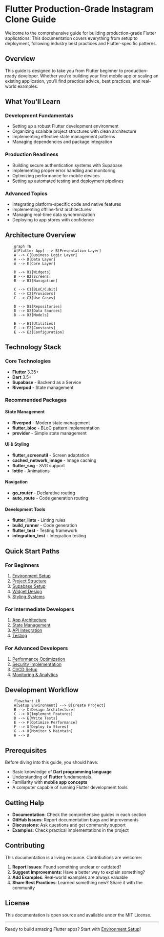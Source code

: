 # Flutter Production-Grade Instagram Clone Guide

Welcome to the comprehensive guide for building production-grade Flutter applications. This documentation covers everything from setup to deployment, following industry best practices and Flutter-specific patterns.

## Overview

This guide is designed to take you from Flutter beginner to production-ready developer. Whether you're building your first mobile app or scaling an existing application, you'll find practical advice, best practices, and real-world examples.

## What You'll Learn

### Development Fundamentals

- Setting up a robust Flutter development environment
- Organizing scalable project structures with clean architecture
- Implementing effective state management patterns
- Managing dependencies and package integration

### Production Readiness

- Building secure authentication systems with Supabase
- Implementing proper error handling and monitoring
- Optimizing performance for mobile devices
- Setting up automated testing and deployment pipelines

### Advanced Topics

- Integrating platform-specific code and native features
- Implementing offline-first architectures
- Managing real-time data synchronization
- Deploying to app stores with confidence

## Architecture Overview

```mermaid
    graph TB
    A[Flutter App] --> B[Presentation Layer]
    A --> C[Business Logic Layer]
    A --> D[Data Layer]
    A --> E[Core Layer]

    B --> B1[Widgets]
    B --> B2[Screens]
    B --> B3[Navigation]

    C --> C1[BLoC/Cubit]
    C --> C2[Providers]
    C --> C3[Use Cases]

    D --> D1[Repositories]
    D --> D2[Data Sources]
    D --> D3[Models]

    E --> E1[Utilities]
    E --> E2[Constants]
    E --> E3[Configuration]
```

## Technology Stack

### Core Technologies

- **Flutter** 3.35+
- **Dart** 3.5+
- **Supabase** - Backend as a Service
- **Riverpod** - State management

### Recommended Packages

#### State Management

- **Riverpod** - Modern state management
- **flutter_bloc** - BLoC pattern implementation
- **provider** - Simple state management

#### UI & Styling

- **flutter_screenutil** - Screen adaptation
- **cached_network_image** - Image caching
- **flutter_svg** - SVG support
- **lottie** - Animations

#### Navigation

- **go_router** - Declarative routing
- **auto_route** - Code generation routing

#### Development Tools

- **flutter_lints** - Linting rules
- **build_runner** - Code generation
- **flutter_test** - Testing framework
- **integration_test** - Integration testing

## Quick Start Paths

### For Beginners

1. [Environment Setup](setup/environment-setup.md)
2. [Project Structure](setup/project-structure.md)
3. [Supabase Setup](setup/supabase-setup.md)
4. [Widget Design](architecture/widget-design.md)
5. [Styling Systems](ui/styling-systems.md)

### For Intermediate Developers

1. [App Architecture](architecture/app-architecture.md)
2. [State Management](architecture/state-management.md)
3. [API Integration](data/api-integration.md)
4. [Testing](tools/testing.md)

### For Advanced Developers

1. [Performance Optimization](tools/performance.md)
2. [Security Implementation](security/authentication.md)
3. [CI/CD Setup](deployment/cicd.md)
4. [Monitoring & Analytics](monitoring/crash-reporting.md)

## Development Workflow

```mermaid
    flowchart LR
    A[Setup Environment] --> B[Create Project]
    B --> C[Design Architecture]
    C --> D[Implement Features]
    D --> E[Write Tests]
    E --> F[Optimize Performance]
    F --> G[Deploy to Stores]
    G --> H[Monitor & Maintain]
    H --> D
```

## Prerequisites

Before diving into this guide, you should have:

- Basic knowledge of **Dart programming language**
- Understanding of **Flutter** fundamentals
- Familiarity with **mobile app concepts**
- A computer capable of running Flutter development tools

## Getting Help

- **Documentation**: Check the comprehensive guides in each section
- **GitHub Issues**: Report documentation bugs and improvements
- **Discussions**: Ask questions and get community support
- **Examples**: Check practical implementations in the project

## Contributing

This documentation is a living resource. Contributions are welcome:

1. **Report Issues**: Found something unclear or outdated?
2. **Suggest Improvements**: Have a better way to explain something?
3. **Add Examples**: Real-world examples are always valuable
4. **Share Best Practices**: Learned something new? Share it with the community

## License

This documentation is open source and available under the MIT License.

---

Ready to build amazing Flutter apps? Start with [Environment Setup](setup/environment-setup.md)!
